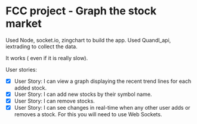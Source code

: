 # FCC project - Graph the stock market

Used Node, socket.io, zingchart to build the app. 
Used Quandl_api, iextrading to collect the data.

It works ( even if it is really slow).


User stories:
 - [x] User Story: I can view a graph displaying the recent trend lines for each added stock.
 - [x] User Story: I can add new stocks by their symbol name.
 - [x] User Story: I can remove stocks.
 - [x] User Story: I can see changes in real-time when any other user adds or removes a stock. For this you will need to use Web Sockets.
